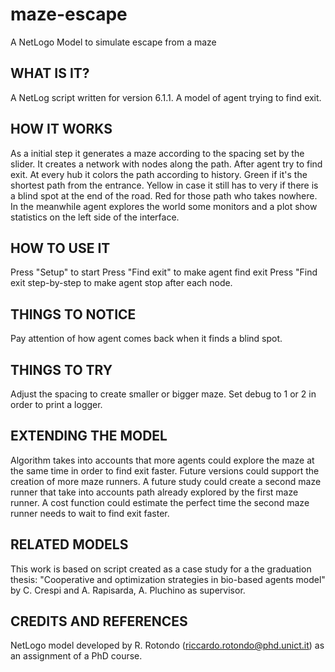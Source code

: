 # maze-escape
A NetLogo Model to simulate escape from a maze

## WHAT IS IT?

A NetLog script written for version 6.1.1. A model of agent trying to find exit.  

## HOW IT WORKS

As a initial step it generates a maze according to the spacing set by the slider. It creates a network with nodes along the path. 
After agent try to find exit. At every hub it colors the path according to history. 
Green if it's the shortest path from the entrance. 
Yellow in case it still has to very if there is a blind spot at the end of the road. 
Red for those path who takes nowhere. 
In the meanwhile agent explores the world some monitors and a plot show statistics on the left side of the interface. 


## HOW TO USE IT

Press "Setup" to start
Press "Find exit" to make agent find exit 
Press "Find exit step-by-step to make agent stop after each node.

## THINGS TO NOTICE

Pay attention of how agent comes back when it finds a blind spot. 

## THINGS TO TRY

Adjust the spacing to create smaller or bigger maze.
Set debug to 1 or 2 in order to print a logger.

## EXTENDING THE MODEL

Algorithm takes into accounts that more agents could explore the maze at the same time in order to find exit faster. Future versions could support the creation of more maze runners.
A future study could create a second maze runner that take into accounts path already explored by the first maze runner. A cost function could estimate the perfect time the second maze runner needs to wait to find exit faster. 

## RELATED MODELS

This work is based on script created as a case study for a the graduation thesis: "Cooperative and optimization strategies in bio-based agents model" by C. Crespi and A. Rapisarda, A. Pluchino as supervisor. 

## CREDITS AND REFERENCES

NetLogo model developed by R. Rotondo (riccardo.rotondo@phd.unict.it) as an assignment of a PhD course.